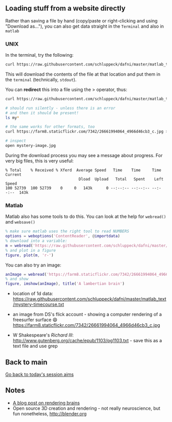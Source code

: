 ## Loading stuff from a website directly

Rather than saving a file by hand (copy/paste or right-clicking and using "Download as..."), you can also get data straight in the ``Terminal`` and also in ``matlab``

### UNIX

In the terminal, try the following:

```bash
curl https://raw.githubusercontent.com/schluppeck/dafni/master/matlab_text/mystery-timecourse.txt
```

This will download the contents of the file at that location and put them in the ``terminal`` (technically, ``stdout``).

You can **redirect** this into a file using the > operator, thus:

```bash
curl https://raw.githubusercontent.com/schluppeck/dafni/master/matlab_text/mystery-timecourse.txt > mystery-timecourse.txt

# should run silently - unless there is an error
# and then it should be present!
ls my*

# the same works for other formats, too
curl https://farm8.staticflickr.com/7342/26661994064_4966d46cb3_c.jpg > mystery-image.jpg

# inspect
open mystery-image.jpg
```

During the download process you may see a message about progress. For very big files, this is very useful:

```
% Total    % Received % Xferd  Average Speed   Time    Time     Time  Current
                                Dload  Upload   Total   Spent    Left  Speed
100 52739  100 52739    0     0   143k      0 --:--:-- --:--:-- --:--:--  143k
```


### Matlab

Matlab also has some tools to do this. You can look at the help for ``webread()`` and ``websave()``


```matlab
% make sure matlab uses the right tool to read NUMBERS
options = weboptions('ContentReader', @importdata)
% download into a variable:
m = webread('https://raw.githubusercontent.com/schluppeck/dafni/master/matlab_text/mystery-timecourse.txt', options);
% and plot in a figure
figure, plot(m, 'r-')
```

You can also try an image:

```matlab
anImage = webread('https://farm8.staticflickr.com/7342/26661994064_4966d46cb3_c.jpg', options);
% and show
figure, imshow(anImage), title('A lambertian brain')
```

- location of 1d data:
https://raw.githubusercontent.com/schluppeck/dafni/master/matlab_text/mystery-timecourse.txt

- an image from DS's flick account - showing a computer rendering of a freesurfer surface  :smile:
https://farm8.staticflickr.com/7342/26661994064_4966d46cb3_c.jpg

- W Shakespeare's *Richard III*: http://www.gutenberg.org/cache/epub/1103/pg1103.txt   - save this as a text file and use grep


## Back to main

[Go back to today's session aims](Readme.md)



## Notes

- [A blog post on rendering brains](http://www.psychology.nottingham.ac.uk/staff/ds1/rendering-brains/)
- Open source 3D creation and rendering - not really neuroscience, but fun nonetheless, http://blender.org
